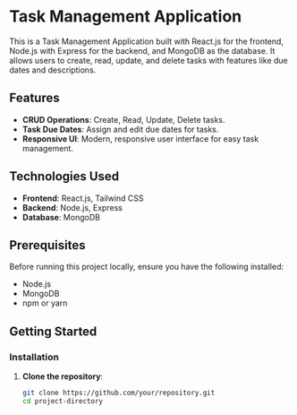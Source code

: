 # Task Management Application

This is a Task Management Application built with React.js for the frontend, Node.js with Express for the backend, and MongoDB as the database. It allows users to create, read, update, and delete tasks with features like due dates and descriptions.

## Features

- **CRUD Operations**: Create, Read, Update, Delete tasks.
- **Task Due Dates**: Assign and edit due dates for tasks.
- **Responsive UI**: Modern, responsive user interface for easy task management.

## Technologies Used

- **Frontend**: React.js, Tailwind CSS
- **Backend**: Node.js, Express
- **Database**: MongoDB

## Prerequisites

Before running this project locally, ensure you have the following installed:

- Node.js
- MongoDB
- npm or yarn

## Getting Started

### Installation

1. **Clone the repository**:

   ```bash
   git clone https://github.com/your/repository.git
   cd project-directory
